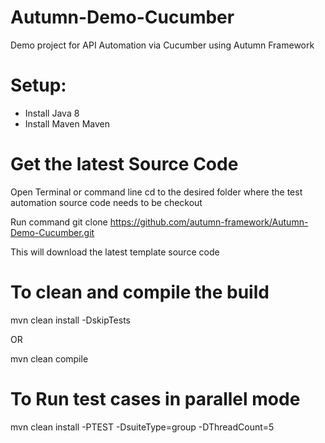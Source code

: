 # Autumn-Demo-Cucumber
Demo project for API Automation via Cucumber using Autumn Framework

# Setup:
- Install Java 8
- Install Maven Maven

# Get the latest Source Code

Open Terminal or command line cd to the desired folder where the test automation source code needs to be checkout

Run command git clone https://github.com/autumn-framework/Autumn-Demo-Cucumber.git

This will download the latest template source code

# To clean and compile the build

mvn clean install -DskipTests

OR

mvn clean compile

# To Run test cases in parallel mode

mvn clean install -PTEST -DsuiteType=group -DThreadCount=5


